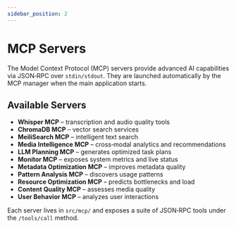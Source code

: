 ```yaml
---
sidebar_position: 2
---
```


# MCP Servers

The Model Context Protocol (MCP) servers provide advanced AI capabilities via JSON‑RPC over `stdin/stdout`. They are launched automatically by the MCP manager when the main application starts.

## Available Servers

- **Whisper MCP** – transcription and audio quality tools
- **ChromaDB MCP** – vector search services
- **MeiliSearch MCP** – intelligent text search
- **Media Intelligence MCP** – cross‑modal analytics and recommendations
- **LLM Planning MCP** – generates optimized task plans
- **Monitor MCP** – exposes system metrics and live status
- **Metadata Optimization MCP** – improves metadata quality
- **Pattern Analysis MCP** – discovers usage patterns
- **Resource Optimization MCP** – predicts bottlenecks and load
- **Content Quality MCP** – assesses media quality
- **User Behavior MCP** – analyzes user interactions

Each server lives in `src/mcp/` and exposes a suite of JSON‑RPC tools under the `/tools/call` method.
